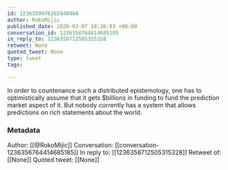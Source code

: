 ```yaml
---
id: 1236359976265940994
author: RokoMijic
published_date: 2020-03-07 18:36:03 +00:00
conversation_id: 1236356764414685185
in_reply_to: 1236358712505315328
retweet: None
quoted_tweet: None
type: tweet
tags:

---
```


In order to countenance such a distributed epistemology, one has to optimistically assume that it gets $billions in funding to fund the prediction market aspect of it. But nobody currently has a system that allows predictions on rich statements about the world.

### Metadata

Author: [[@RokoMijic]]
Conversation: [[conversation-1236356764414685185]]
In reply to: [[1236358712505315328]]
Retweet of: [[None]]
Quoted tweet: [[None]]
